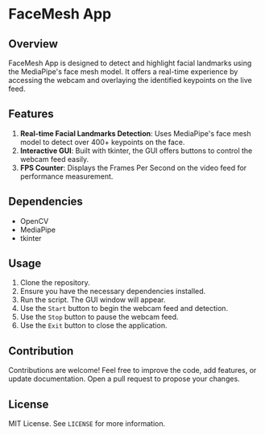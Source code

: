 # FaceMesh App

## Overview
FaceMesh App is designed to detect and highlight facial landmarks using the MediaPipe's face mesh model. It offers a real-time experience by accessing the webcam and overlaying the identified keypoints on the live feed.

## Features
1. **Real-time Facial Landmarks Detection**: Uses MediaPipe's face mesh model to detect over 400+ keypoints on the face.
2. **Interactive GUI**: Built with tkinter, the GUI offers buttons to control the webcam feed easily.
3. **FPS Counter**: Displays the Frames Per Second on the video feed for performance measurement.

## Dependencies
- OpenCV
- MediaPipe
- tkinter

## Usage
1. Clone the repository.
2. Ensure you have the necessary dependencies installed.
3. Run the script. The GUI window will appear.
4. Use the `Start` button to begin the webcam feed and detection.
5. Use the `Stop` button to pause the webcam feed.
6. Use the `Exit` button to close the application.

## Contribution
Contributions are welcome! Feel free to improve the code, add features, or update documentation. Open a pull request to propose your changes.

## License
MIT License. See `LICENSE` for more information.

